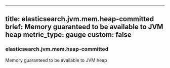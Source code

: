 
---
title: elasticsearch.jvm.mem.heap-committed
brief: Memory guaranteed to be available to JVM heap
metric_type: gauge
custom: false
---
### elasticsearch.jvm.mem.heap-committed

Memory guaranteed to be available to JVM heap
